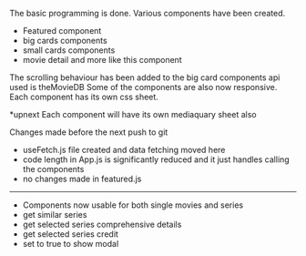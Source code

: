 The basic programming is done.
Various components have been created.

-  Featured component
-  big cards components
-  small cards components
-  movie detail and more like this component

The scrolling behaviour has been added to the big card components
api used is theMovieDB
Some of the components are also now responsive.
Each component has its own css sheet.

\*upnext
Each component will have its own mediaquary sheet also

Changes made before the next push to git

-  useFetch.js file created and data fetching moved here
-  code length in App.js is significantly reduced and it just handles calling the components
-  no changes made in featured.js

---

-  Components now usable for both single movies and series
-  get similar series
-  get selected series comprehensive details
-  get selected series credit
-  set to true to show modal
